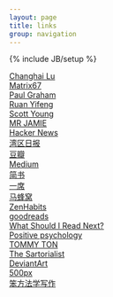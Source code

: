 ```yaml
---
layout: page
title: links
group: navigation
---
```


{% include JB/setup %}

[Changhai Lu](http://www.changhai.org/index.php)     
[Matrix67](http://matrix67.com/)     
[Paul Graham](http://www.paulgraham.com/)  
[Ruan Yifeng](http://www.ruanyifeng.com/home.html)      
[Scott Young](http://www.scotthyoung.com/)       
[MR JAMIE](http://mrjamie.cc/)      
[Hacker News](https://news.ycombinator.com/)  
[湾区日报](https://wanqu.co/)       
[豆瓣](http://book.douban.com)       
[Medium](https://medium.com/)       
[简书](http://www.jianshu.com)   
[一席](http://yixi.tv/)    
[马蜂窝](http://www.mafengwo.cn/)   
[ZenHabits](http://zenhabits.net/)  
[goodreads](http://www.goodreads.com/)  
[What Should I Read Next?](http://www.whatshouldireadnext.com/)    
[Positive psychology](http://www.positivepsychology.org/)  
[TOMMY TON](http://tommyton.tumblr.com/)   
[The Sartorialist](http://www.thesartorialist.com/)    
[DeviantArt](https://www.deviantart.com/)    
[500px](https://500px.com/editors)    
[笨方法学写作](https://www.cnfeat.com/)
<!--
*# sort*
-->
